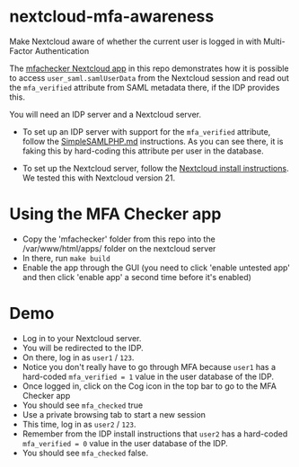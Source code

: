 # nextcloud-mfa-awareness
Make Nextcloud aware of whether the current user is logged in with Multi-Factor Authentication


The [mfachecker Nextcloud app](./mfachecker) in this repo demonstrates how it is possible to access `user_saml.samlUserData` from the Nextcloud session and read out the `mfa_verified` attribute from SAML metadata there, if the IDP provides this.

You will need an IDP server and a Nextcloud server.
* To set up an IDP server with support for the `mfa_verified` attribute, follow the [SimpleSAMLPHP.md](./SimpleSAMLPHP.md) instructions. As you can see there, it is faking this by hard-coding this attribute per user in the database.

* To set up the Nextcloud server, follow the [Nextcloud install instructions](https://nextcloud.com/install/). We tested this with Nextcloud version 21.


# Using the MFA Checker app
* Copy the 'mfachecker' folder from this repo into the /var/www/html/apps/ folder on the nextcloud server
* In there, run `make build`
* Enable the app through the GUI (you need to click 'enable untested app' and then click 'enable app' a second time before it's enabled)

# Demo
* Log in to your Nextcloud server.
* You will be redirected to the IDP.
* On there, log in as `user1` / `123`.
* Notice you don't really have to go through MFA because `user1` has a hard-coded `mfa_verified = 1` value in the user database of the IDP.
* Once logged in, click on the Cog icon in the top bar to go to the MFA Checker app
* You should see `mfa_checked` true
* Use a private browsing tab to start a new session
* This time, log in as `user2` / `123`.
* Remember from the IDP install instructions that `user2` has a hard-coded `mfa_verified = 0` value in the user database of the IDP.
* You should see `mfa_checked` false.
